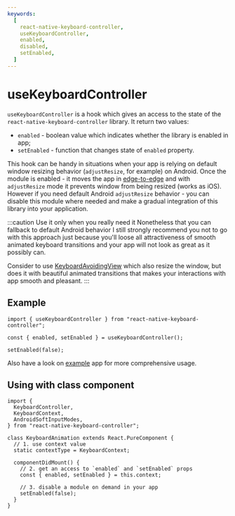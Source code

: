 ```yaml
---
keywords:
  [
    react-native-keyboard-controller,
    useKeyboardController,
    enabled,
    disabled,
    setEnabled,
  ]
---
```


# useKeyboardController

`useKeyboardController` is a hook which gives an access to the state of the `react-native-keyboard-controller` library. It return two values:

- `enabled` - boolean value which indicates whether the library is enabled in app;
- `setEnabled` - function that changes state of `enabled` property.

This hook can be handy in situations when your app is relying on default window resizing behavior (`adjustResize`, for example) on Android. Once the module is enabled - it moves the app in [edge-to-edge](https://developer.android.com/training/gestures/edge-to-edge) and with `adjustResize` mode it prevents window from being resized (works as iOS). However if you need default Android `adjustResize` behavior - you can disable this module where needed and make a gradual integration of this library into your application.

:::caution Use it only when you really need it
Nonetheless that you can fallback to default Android behavior I still strongly recommend you not to go with this approach just because you'll loose all attractiveness of smooth animated keyboard transitions and your app will not look as great as it possibly can.

Consider to use [KeyboardAvoidingView](../../components/keyboard-avoiding-view.mdx) which also resize the window, but does it with beautiful animated transitions that makes your interactions with app smooth and pleasant.
:::

## Example

```tsx
import { useKeyboardController } from "react-native-keyboard-controller";

const { enabled, setEnabled } = useKeyboardController();

setEnabled(false);
```

Also have a look on [example](https://github.com/kirillzyusko/react-native-keyboard-controller/tree/main/example) app for more comprehensive usage.

## Using with class component

```tsx
import {
  KeyboardController,
  KeyboardContext,
  AndroidSoftInputModes,
} from "react-native-keyboard-controller";

class KeyboardAnimation extends React.PureComponent {
  // 1. use context value
  static contextType = KeyboardContext;

  componentDidMount() {
    // 2. get an access to `enabled` and `setEnabled` props
    const { enabled, setEnabled } = this.context;

    // 3. disable a module on demand in your app
    setEnabled(false);
  }
}
```
